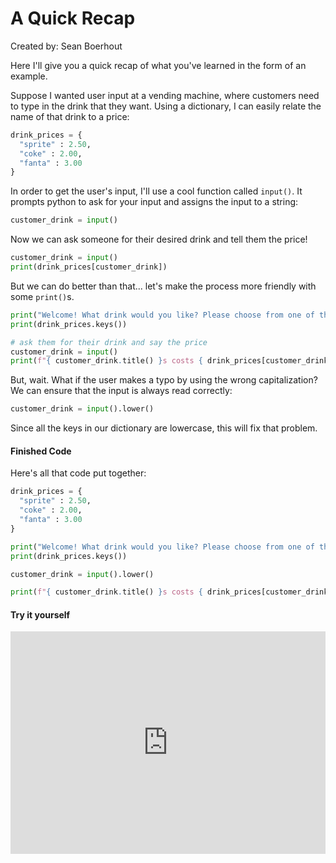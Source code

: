 # A Quick Recap
Created by: Sean Boerhout


Here I'll give you a quick recap of what you've learned in the form of an example.

Suppose I wanted user input at a vending machine, where customers need to type in the drink that they want. 
Using a dictionary, I can easily relate the name of that drink to a price:
``` python
drink_prices = {
  "sprite" : 2.50,
  "coke" : 2.00,
  "fanta" : 3.00
}
```
In order to get the user's input, I'll use a cool function called ```input()```. It prompts python to 
ask for your input and assigns the input to a string:
``` python
customer_drink = input()
```
Now we can ask someone for their desired drink and tell them the price! 
``` python
customer_drink = input()
print(drink_prices[customer_drink])
```
But we can do better than that... let's make the process more friendly with some ```print()```s.
``` python
print("Welcome! What drink would you like? Please choose from one of the choices below:") 
print(drink_prices.keys())

# ask them for their drink and say the price
customer_drink = input()
print(f"{ customer_drink.title() }s costs { drink_prices[customer_drink] } dollars!")
```

But, wait. What if the user makes a typo by using the wrong capitalization? We can ensure that the input
is always read correctly:
``` python
customer_drink = input().lower()
```
Since all the keys in our dictionary are lowercase, this will fix that problem.

#### Finished Code
Here's all that code put together:
``` python
drink_prices = {
  "sprite" : 2.50,
  "coke" : 2.00,
  "fanta" : 3.00
}

print("Welcome! What drink would you like? Please choose from one of the choices below:") 
print(drink_prices.keys())

customer_drink = input().lower()

print(f"{ customer_drink.title() }s costs { drink_prices[customer_drink] } dollars!")
```

#### Try it yourself

<iframe src="https://trinket.io/embed/python3/1a196fccc9" width="100%" height="356" frameborder="0" marginwidth="0" marginheight="0" allowfullscreen></iframe>